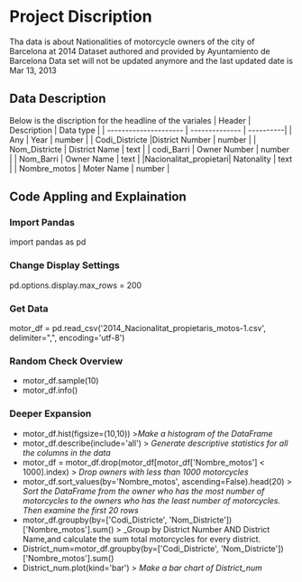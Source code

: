 # Project Discription
Tha data is about Nationalities of motorcycle owners of the city of Barcelona at 2014
Dataset authored and provided by Ayuntamiento de Barcelona
Data set will not be updated anymore and the last updated date is Mar 13, 2013
## Data Description
Below is the discription for the headline of the variales
|        Header         |   Description  | Data type |
| --------------------- | -------------- | ----------|
|          Any          |     Year       |   number  |
|     Codi_Districte    |District Number |   number  |
|     Nom_Districte     | District Name  |    text   |
|       codi_Barri      |  Owner Number  |   number  |
|       Nom_Barri       |   Owner Name   |    text   |
|Nacionalitat_propietari|   Natonality   |    text   |
|      Nombre_motos     |   Moter Name   |   number  |
## Code Appling and Explaination
### Import Pandas
import pandas as pd
### Change Display Settings
pd.options.display.max_rows = 200
### Get Data
motor_df = pd.read_csv('2014_Nacionalitat_propietaris_motos-1.csv', delimiter=",", encoding='utf-8')
### Random Check Overview
- motor_df.sample(10)
- motor_df.info()
### Deeper Expansion
- motor_df.hist(figsize=(10,10)) >_Make a histogram of the DataFrame_
- motor_df.describe(include='all') > _Generate descriptive statistics for all the columns in the data_
- motor_df = motor_df.drop(motor_df[motor_df['Nombre_motos'] < 1000].index) > _Drop owners with less than 1000 motorcycles_
- motor_df.sort_values(by='Nombre_motos', ascending=False).head(20) > _Sort the DataFrame from the owner who has the most number of motorcycles to the owners who has the least number of motorcycles. Then examine the first 20 rows_
- motor_df.groupby(by=['Codi_Districte', 'Nom_Districte'])['Nombre_motos'].sum() > _Group by District Number AND District Name,and calculate the sum total motorcycles for every district.
- District_num=motor_df.groupby(by=['Codi_Districte', 'Nom_Districte'])['Nombre_motos'].sum()
- District_num.plot(kind='bar') > _Make a bar chart of District_num_
